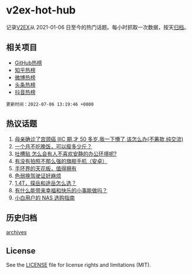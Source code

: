 # v2ex-hot-hub

 记录[V2EX](https://www.v2ex.com/)从 2021-01-06 日至今的热门话题。每小时抓取一次数据，按天[归档](archives)。
 
 ## 相关项目

- [GitHub热榜](https://github.com/snaildev/github-hot-hub)
- [知乎热榜](https://github.com/snaildev/zhihu-hot-hub)
- [微博热榜](https://github.com/snaildev/weibo-hot-hub)
- [头条热榜](https://github.com/snaildev/toutiao-hot-hub)
- [抖音热榜](https://github.com/snaildev/douyin-hot-hub)


 `更新时间：2022-07-06 13:19:46 +0800`

## 热议话题

1. [母亲确诊了宫颈癌 IIIC 期,才 50 多岁.我一下懵了,该怎么办(不筹款,纯交流)](https://www.v2ex.com/t/864189)
1. [一个月不吃晚饭，可以瘦多少斤？](https://www.v2ex.com/t/864246)
1. [吐槽贴 怎么会有人不喜欢安静的办公环境呢?](https://www.v2ex.com/t/864343)
1. [有没有拍照不那么强的旗舰手机（安卓）](https://www.v2ex.com/t/864209)
1. [手环界的天花板，值得拥有](https://www.v2ex.com/t/864221)
1. [色弱换驾驶证好麻烦](https://www.v2ex.com/t/864335)
1. [1.4T，探岳和途岳怎么选？](https://www.v2ex.com/t/864353)
1. [有什么能带来幸福和快乐的小事能做吗？](https://www.v2ex.com/t/864346)
1. [小白用户的 NAS 选购指南](https://www.v2ex.com/t/864184)

## 历史归档

[archives](archives)

## License

See the [LICENSE](LICENSE) file for license rights and limitations (MIT).
